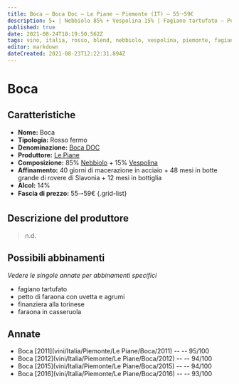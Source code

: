 ```yaml
---
title: Boca – Boca Doc – Le Piane – Piemonte (IT) – 55🠒59€
description: 5★ | Nebbiolo 85% + Vespolina 15% | Fagiano tartufato – Petto di faraona con uvetta e agrumi – Finanziera alla torinese – Faraona in casseruola
published: true
date: 2021-08-24T10:19:50.562Z
tags: vino, italia, rosso, blend, nebbiolo, vespolina, piemonte, fagiano tartufato, petto di faraona con uvetta e agrumi, finanziera alla torinese, faraona in casseruola, 55🠒59€, 5 stelle
editor: markdown
dateCreated: 2021-08-23T12:22:31.894Z
---
```


 # Boca

## Caratteristiche
- **Nome:** Boca
- **Tipologia:** Rosso fermo
- **Denominazione:** [Boca DOC](/denominazioni/Italia/Piemonte/DOC/Boca) 
- **Produttore:** [Le Piane](/produttori/Italia/Piemonte/Le-Piane)
- **Composizione:** 85% [Nebbiolo](/vitigni/Italia/bacca-nera/nebbiolo) + 15% [Vespolina](/vitigni/Italia/bacca-nera/vespolina)
- **Affinamento:** 40 giorni di macerazione in acciaio + 48 mesi in botte grande di rovere di Slavonia + 12 mesi in bottiglia
- **Alcol:** 14%
- **Fascia di prezzo:** 55🠒59€
{.grid-list}

## Descrizione del produttore

> n.d.

## Possibili abbinamenti
*Vedere le singole annate per abbinamenti specifici*

- fagiano tartufato
- petto di faraona con uvetta e agrumi
- finanziera alla torinese
- faraona in casseruola

## Annate
- Boca [2011](vini/Italia/Piemonte/Le Piane/Boca/2011) -- <span class="star-5"></span> -- 95/100
- Boca [2012](vini/Italia/Piemonte/Le Piane/Boca/2012) -- <span class="star-5"></span> -- 94/100 
- Boca [2015](vini/Italia/Piemonte/Le Piane/Boca/2015) -- <span class="star-5"></span> -- 94/100
- Boca [2016](vini/Italia/Piemonte/Le Piane/Boca/2016) -- <span class="star-5"></span> -- 93/100